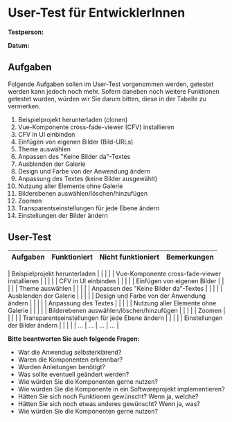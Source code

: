 # User-Test für EntwicklerInnen

**Testperson:**

**Datum:**

## Aufgaben

Folgende Aufgaben sollen im User-Test vorgenommen werden, getestet werden kann jedoch noch mehr. 
Sofern daneben noch weitere Funktionen getestet wurden, würden wir Sie darum bitten, diese in der Tabelle zu vermerken.

1) Beispielprojekt herunterladen (clonen)
2) Vue-Komponente cross-fade-viewer (CFV) installieren
3) CFV in UI einbinden
4) Einfügen von eigenen Bilder (Bild-URLs)
5) Theme auswählen
6) Anpassen des "Keine Bilder da"-Textes
7) Ausblenden der Galerie
8) Design und Farbe von der Anwendung ändern
9) Anpassung des Textes (keine Bilder ausgewählt)
10) Nutzung aller Elemente ohne Galerie 
11) Bilderebenen auswählen/löschen/hinzufügen
12) Zoomen
13) Transparentseinstellungen für jede Ebene ändern
14) Einstellungen der Bilder ändern


## User-Test 

| **Aufgaben**                              	| Funktioniert 	| Nicht funktioniert 	| Bemerkungen 	|
|-------------------------------------------	|--------------	|--------------------	|-------------	|

| Beispielprojekt herunterladen |              	|                    	|             	|
| Vue-Komponente cross-fade-viewer installieren |              	|                    	|             	|
| CFV in UI einbinden |              	|                    	|             	|
| Einfügen von eigenen Bilder |              	|                    	|             	|
| Theme auswählen |              	|                    	|             	|
| Anpassen des "Keine Bilder da"-Textes |              	|                    	|             	|
| Ausblenden der Galerie  |              	|                    	|             	|
| Design und Farbe von der Anwendung ändern 	|              	|                    	|             	|
| Anpassung des Textes                       	|              	|                    	|             	|
| Nutzung aller Elemente ohne Galerie                     	|              	|                    	|             	|
| Bilderebenen auswählen/löschen/hinzufügen 	|              	|                    	|             	|
| Zoomen                                    	|              	|                    	|             	|
| Transparentseinstellungen für jede Ebene ändern |              	|                    	|             	|
| Einstellungen der Bilder ändern           	|              	|                    	|             	|
| ... | ... | ... | ... |


**Bitte beantworten Sie auch folgende Fragen:**

- War die Anwendug selbsterklärend?
- Waren die Komponenten erkennbar?
- Wurden Anleitungen benötigt?  
- Was sollte eventuell geändert werden?
- Wie würden Sie die Komponenten gerne nutzen?
- Wie würden Sie die Komponente in ein Softwareprojekt implementieren?
- Hätten Sie sich noch Funktionen gewünscht? Wenn ja, welche?
- Hätten Sie sich noch etwas anderes gewünscht? Wenn ja, was?
- Wie würden Sie die Komponenten gerne nutzen?






